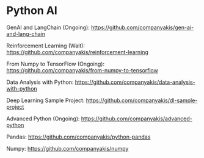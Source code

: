 # Python AI

GenAI and LangChain (Ongoing):
https://github.com/companyakis/gen-ai-and-lang-chain

Reinforcement Learning (Wait):
https://github.com/companyakis/reinforcement-learning

From Numpy to TensorFlow (Ongoing):
https://github.com/companyakis/from-numpy-to-tensorflow

Data Analysis with Python:
https://github.com/companyakis/data-analysis-with-python

Deep Learning Sample Project:
https://github.com/companyakis/dl-sample-project

Advanced Python (Ongoing):
https://github.com/companyakis/advanced-python

Pandas: 
https://github.com/companyakis/python-pandas

Numpy: 
https://github.com/companyakis/numpy


